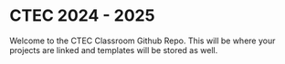 # CTEC 2024 - 2025
Welcome to the CTEC Classroom Github Repo. This will be where your projects are linked and templates will be stored as well.
